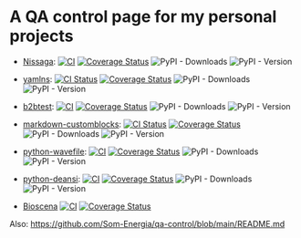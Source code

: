 # A QA control page for my personal projects

-
  [Nissaga](https://github.com/vokimon/nissaga):
  [![CI](https://github.com/vokimon/nissaga/actions/workflows/main.yml/badge.svg)](https://github.com/vokimon/nissaga/actions/workflows/main.yml)
  [![Coverage Status](https://coveralls.io/repos/github/vokimon/nissaga/badge.svg?branch=master)](https://coveralls.io/github/vokimon/nissaga?branch=master)
  ![PyPI - Downloads](https://img.shields.io/pypi/dm/nissaga)
  ![PyPI - Version](https://img.shields.io/pypi/v/nissaga)

- 
  [yamlns](https://github.com/GuifiBaix/python-yamlns):
  [![CI Status](https://github.com/GuifiBaix/python-yamlns/actions/workflows/main.yml/badge.svg)](https://github.com/GuifiBaix/python-yamlns/actions/workflows/main.yml)
  [![Coverage Status](https://coveralls.io/repos/github/GuifiBaix/python-yamlns/badge.svg?branch=master)](https://coveralls.io/github/GuifiBaix/python-yamlns?branch=master)
  ![PyPI - Downloads](https://img.shields.io/pypi/dm/yamlns)
  ![PyPI - Version](https://img.shields.io/pypi/v/yamlns)

- 
  [b2btest](https://github.com/vokimon/back2back):
  [![CI](https://github.com/vokimon/back2back/actions/workflows/main.yml/badge.svg)](https://github.com/vokimon/back2back/actions/workflows/main.yml)
  [![Coverage Status](https://coveralls.io/repos/github/vokimon/back2back/badge.svg?branch=master)](https://coveralls.io/github/vokimon/back2back?branch=master)
  ![PyPI - Downloads](https://img.shields.io/pypi/dm/b2btest)
  ![PyPI - Version](https://img.shields.io/pypi/v/b2btest)

- 
  [markdown-customblocks](https://github.com/vokimon/markdown-customblocks):
  [![CI Status](https://github.com/vokimon/markdown-customblocks/actions/workflows/main.yml/badge.svg)](https://github.com/vokimon/markdown-customblocks/actions/workflows/main.yml)
  [![Coverage Status](https://coveralls.io/repos/github/vokimon/markdown-customblocks/badge.svg?branch=master)](https://coveralls.io/github/vokimon/markdown-customblocks?branch=master)
  ![PyPI - Downloads](https://img.shields.io/pypi/dm/markdown-customblocks)
  ![PyPI - Version](https://img.shields.io/pypi/v/markdown-customblocks)

- 
  [python-wavefile](https://github.com/vokimon/python-wavefile):
  [![CI](https://github.com/vokimon/python-wavefile/actions/workflows/main.yml/badge.svg)](https://github.com/vokimon/python-wavefile/actions/workflows/main.yml)
  [![Coverage Status](https://coveralls.io/repos/github/vokimon/python-wavefile/badge.svg?branch=master)](https://coveralls.io/github/vokimon/python-wavefile?branch=master)
  ![PyPI - Downloads](https://img.shields.io/pypi/dm/wavefile)
  ![PyPI - Version](https://img.shields.io/pypi/v/wavefile)

- 
  [python-deansi](https://github.com/clam-project/python-deansi):
  [![CI](https://github.com/clam-project/python-deansi/actions/workflows/main.yml/badge.svg)](https://github.com/clam-project/python-deansi/actions/workflows/main.yml)
  [![Coverage Status](https://coveralls.io/repos/github/clam-project/python-deansi/badge.svg?branch=master)](https://coveralls.io/github/clam-project/python-deansi?branch=master)
  ![PyPI - Downloads](https://img.shields.io/pypi/dm/deansi)
  ![PyPI - Version](https://img.shields.io/pypi/v/deansi)

- 
  [Bioscena](https://github.com/vokimon/bioscena)
  [![CI](https://github.com/vokimon/bioscena/actions/workflows/main.yml/badge.svg)](https://github.com/vokimon/bioscena/actions/workflows/main.yml)
  [![Coverage Status](https://coveralls.io/repos/github/vokimon/bioscena/badge.svg?branch=master)](https://coveralls.io/github/vokimon/bioscena?branch=master)







Also: https://github.com/Som-Energia/qa-control/blob/main/README.md
